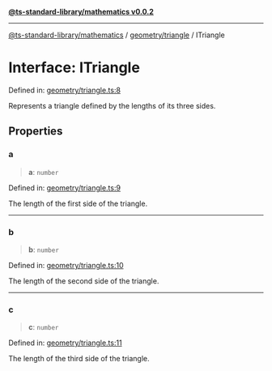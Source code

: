 [**@ts-standard-library/mathematics v0.0.2**](../../../README.md)

***

[@ts-standard-library/mathematics](../../../README.md) / [geometry/triangle](../README.md) / ITriangle

# Interface: ITriangle

Defined in: [geometry/triangle.ts:8](https://github.com/gabaudette/ts-stdlib/blob/725aff52e6f28b9942b278b955914b3ace9f325c/packages/mathematics/src/geometry/triangle.ts#L8)

Represents a triangle defined by the lengths of its three sides.

## Properties

### a

> **a**: `number`

Defined in: [geometry/triangle.ts:9](https://github.com/gabaudette/ts-stdlib/blob/725aff52e6f28b9942b278b955914b3ace9f325c/packages/mathematics/src/geometry/triangle.ts#L9)

The length of the first side of the triangle.

***

### b

> **b**: `number`

Defined in: [geometry/triangle.ts:10](https://github.com/gabaudette/ts-stdlib/blob/725aff52e6f28b9942b278b955914b3ace9f325c/packages/mathematics/src/geometry/triangle.ts#L10)

The length of the second side of the triangle.

***

### c

> **c**: `number`

Defined in: [geometry/triangle.ts:11](https://github.com/gabaudette/ts-stdlib/blob/725aff52e6f28b9942b278b955914b3ace9f325c/packages/mathematics/src/geometry/triangle.ts#L11)

The length of the third side of the triangle.
